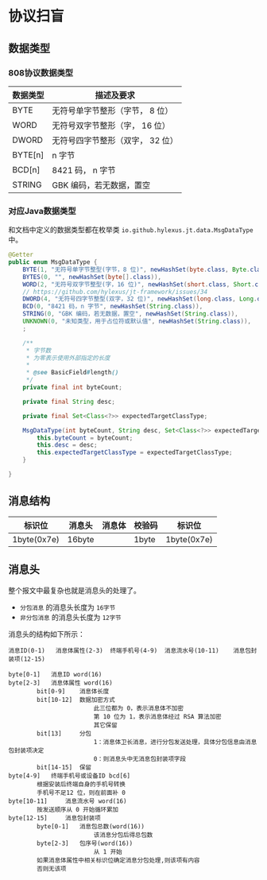 # 协议扫盲
## 数据类型
### 808协议数据类型

数据类型 	|描述及要求
------------|--------------
BYTE		|无符号单字节整形（字节， 8 位）
WORD		|无符号双字节整形（字， 16 位）
DWORD		|无符号四字节整形（双字， 32 位）
BYTE[n] 	| n 字节
BCD[n] 		|8421 码， n 字节
STRING 		|GBK 编码，若无数据，置空

### 对应Java数据类型

和文档中定义的数据类型都在枚举类 `io.github.hylexus.jt.data.MsgDataType` 中。

```java
@Getter
public enum MsgDataType {
    BYTE(1, "无符号单字节整型(字节，8 位)", newHashSet(byte.class, Byte.class, int.class, Integer.class, Short.class, short.class)),
    BYTES(0, "", newHashSet(byte[].class)),
    WORD(2, "无符号双字节整型(字，16 位)", newHashSet(short.class, Short.class, int.class, Integer.class)),
    // https://github.com/hylexus/jt-framework/issues/34
    DWORD(4, "无符号四字节整型(双字，32 位)", newHashSet(long.class, Long.class, int.class, Integer.class)),
    BCD(0, "8421 码，n 字节", newHashSet(String.class)),
    STRING(0, "GBK 编码，若无数据，置空", newHashSet(String.class)),
    UNKNOWN(0, "未知类型，用于占位符或默认值", newHashSet(String.class)),
    ;

    /**
     * 字节数
     * 为零表示使用外部指定的长度
     *
     * @see BasicField#length()
     */
    private final int byteCount;

    private final String desc;

    private final Set<Class<?>> expectedTargetClassType;

    MsgDataType(int byteCount, String desc, Set<Class<?>> expectedTargetClassType) {
        this.byteCount = byteCount;
        this.desc = desc;
        this.expectedTargetClassType = expectedTargetClassType;
    }

}
```

## 消息结构


标识位		|消息头		|消息体		|校验码	 	|标识位
------------|-----------|-----------|-----------|------
1byte(0x7e)	|16byte		|			|1byte		|1byte(0x7e)


## 消息头

整个报文中最复杂也就是消息头的处理了。

- `分包消息` 的消息头长度为 `16字节`
- `非分包消息` 的消息头长度为 `12字节`

消息头的结构如下所示：

```
消息ID(0-1)	消息体属性(2-3)	终端手机号(4-9)	消息流水号(10-11)	消息包封装项(12-15)

byte[0-1] 	消息ID word(16)
byte[2-3] 	消息体属性 word(16)
		bit[0-9]	消息体长度
		bit[10-12]	数据加密方式
						此三位都为 0，表示消息体不加密
						第 10 位为 1，表示消息体经过 RSA 算法加密
						其它保留
		bit[13]		分包
						1：消息体卫长消息，进行分包发送处理，具体分包信息由消息包封装项决定
						0：则消息头中无消息包封装项字段
		bit[14-15]	保留
byte[4-9] 	终端手机号或设备ID bcd[6]
		根据安装后终端自身的手机号转换
		手机号不足12 位，则在前面补 0
byte[10-11] 	消息流水号 word(16)
		按发送顺序从 0 开始循环累加
byte[12-15] 	消息包封装项
		byte[0-1]	消息包总数(word(16))
						该消息分包后得总包数
		byte[2-3]	包序号(word(16))
						从 1 开始
		如果消息体属性中相关标识位确定消息分包处理,则该项有内容
		否则无该项
```

